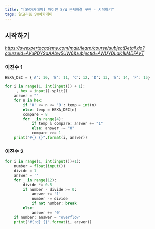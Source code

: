 ```yaml
---
title: "[SW아카데미] 파이썬 S/W 문제해결 구현 - 시작하기"
tags: 알고리즘 SW아카데미
---
```


## 시작하기

*<https://swexpertacademy.com/main/learn/course/subjectDetail.do?courseId=AVuPDYSqAAbw5UW6&subjectId=AWUYDLaK1kMDFAVT>*

### 이진수 1

``` python
HEXA_DEC = {'A': 10, 'B': 11, 'C': 12, 'D': 13, 'E': 14, 'F': 15}

for i in range(1, int(input()) + 1):
    _, hex = input().split()
    answer = ""
    for n in hex:
        if '0' <= n <= '9': temp = int(n)
        else: temp = HEXA_DEC[n]
        compare = 8
        for _ in range(4):
            if temp & compare: answer += "1"
            else: answer += "0"
            compare >>= 1
    print("#{} {}".format(i, answer))
```

### 이진수 2

``` python
for i in range(1, int(input())+1):
    number = float(input())
    divide = 1
    answer = ''
    for _ in range(12):
        divide *= 0.5
        if number - divide >= 0:
            answer += '1'
            number -= divide
            if not number: break
        else:
            answer += '0'
    if number: answer = "overflow"
    print("#{:d} {}".format(i, answer))
```